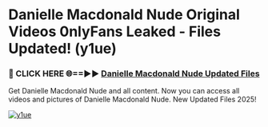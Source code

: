 # Danielle Macdonald Nude Original Videos 0nlyFans Leaked - Files Updated! (y1ue)

<h3>🔴 CLICK HERE 🌐==►► <a href="https://tinyurl.com/52m3yx9h" rel="nofollow">Danielle Macdonald Nude Updated Files</a></h3>

Get Danielle Macdonald Nude and all content. Now you can access all videos and pictures of Danielle Macdonald Nude. New Updated Files 2025!

[![y1ue](https://i.imgur.com/TnHtlc8.gif)](https://tinyurl.com/52m3yx9h)
